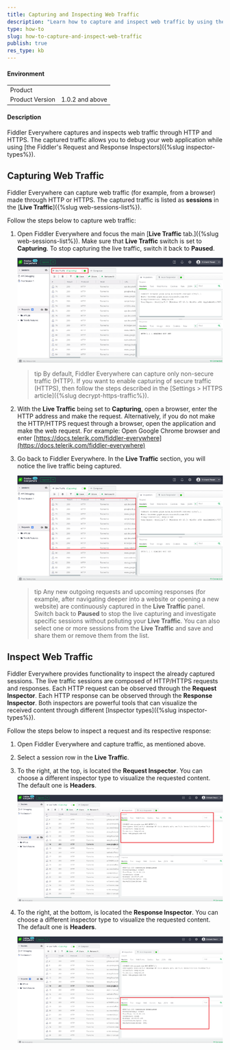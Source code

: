 ```yaml
---
title: Capturing and Inspecting Web Traffic
description: "Learn how to capture and inspect web traffic by using the Fiddler Everywhere web-debugging client."
type: how-to
slug: how-to-capture-and-inspect-web-traffic
publish: true
res_type: kb
---
```



#### Environment

|   |   |
|---|---|
| Product   |
| Product Version | 1.0.2 and above  |

#### Description

Fiddler Everywhere captures and inspects web traffic through HTTP and HTTPS. The captured traffic allows you to debug your web application while using [the Fiddler's Request and Response Inspectors]({%slug inspector-types%}).

## Capturing Web Traffic

Fiddler Everywhere can capture web traffic (for example, from a browser) made through HTTP or HTTPS. The captured traffic is listed as __sessions__ in the [__Live Traffic__]({%slug web-sessions-list%}).

Follow the steps below to capture web traffic:

1. Open Fiddler Everywhere and focus the main [__Live Traffic__ tab.]({%slug web-sessions-list%}). Make sure that __Live Traffic__ switch is set to __Capturing__. To stop capturing the live traffic, switch it back to __Paused__.

    ![Capturing Live Traffic](../images/kb/capture-live-traffic-under-capture-and-inspect-web-traffic.png)

    >tip By default, Fiddler Everywhere can capture only non-secure traffic (HTTP). If you want to enable capturing of secure traffic (HTTPS), then follow the steps described in the [Settings > HTTPS article]({%slug decrypt-https-traffic%}).

2. With the __Live Traffic__ being set to __Capturing__, open a browser, enter the HTTP address and make the request. Alternatively, if you do not make the HTTP/HTTPS request through a browser, open the application and make the web request. For example: Open Google Chrome browser and enter [https://docs.telerik.com/fiddler-everywhere](https://docs.telerik.com/fiddler-everywhere)

3. Go back to Fiddler Everywhere. In the __Live Traffic__ section, you will notice the live traffic being captured.

    ![Capturing Live Traffic](../images/kb/capture-live-traffic-under-capture-and-inspect-web-traffic-1.png)

    >tip Any new outgoing requests and upcoming responses (for example, after navigating deeper into a website or opening a new website) are continuously captured in the **Live Traffic** panel. Switch back to **Paused** to stop the live capturing and investigate specific sessions without polluting your **Live Traffic**. You can also select one or more sessions from the **Live Traffic** and save and share them or remove them from the list.

## Inspect Web Traffic

Fiddler Everywhere provides functionality to inspect the already captured sessions. The live traffic sessions are composed of HTTP/HTTPS requests and responses. Each HTTP request can be observed through the __Request Inspector__. Each HTTP response can be observed through the __Response Inspector__. Both inspectors are powerful tools that can visualize the received content through different [Inspector types]({%slug inspector-types%}).

Follow the steps below to inspect a request and its respective response:

1. Open Fiddler Everywhere and capture traffic, as mentioned above.

2. Select a session row in the __Live Traffic__.

3. To the right, at the top, is located the __Request Inspector__. You can choose a different inspector type to visualize the requested content. The default one is __Headers__.

    ![Request Inspector](../images/kb/request-inspector-under-capture-and-inspect-web-traffic.png)

4. To the right, at the bottom, is located the __Response Inspector__. You can choose a different inspector type to visualize the requested content. The default one is __Headers__.

    ![Response Inspector](../images/kb/response-inspector-under-capture-and-inspect-web-traffic.png)
